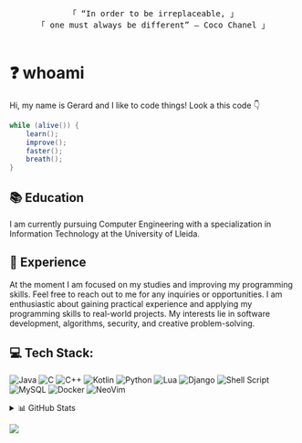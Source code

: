 <p align="center">
        <!-- Intro -->
        <samp>
                「 “In order to be irreplaceable,  」
                <br>
                「 one must always be different” – Coco Chanel</b> 」
                <br>
                <br>
        </samp>
</p>


# ❓ whoami 
Hi, my name is Gerard and I like to code things! Look a this code 👇
```java
while (alive()) {
    learn();
    improve();
    faster();
    breath();
}
```

## 📚 Education
I am currently pursuing Computer Engineering with a specialization in Information Technology at the University of Lleida.

## 💼 Experience
At the moment I am focused on my studies and improving my programming skills. Feel free to reach out to me for any inquiries or opportunities. I am enthusiastic about gaining practical experience and applying my programming skills to real-world projects. My interests lie in software development, algorithms, security, and creative problem-solving.

## 💻 Tech Stack:
![Java](https://img.shields.io/badge/java-%23ED8B00.svg?style=for-the-badge&logo=java&logoColor=white) ![C](https://img.shields.io/badge/c-%2300599C.svg?style=for-the-badge&logo=c&logoColor=white) ![C++](https://img.shields.io/badge/C%2B%2B-00599C?style=for-the-badge&logo=c%2B%2B&logoColor=white) ![Kotlin](https://img.shields.io/badge/kotlin-%230095D5.svg?style=for-the-badge&logo=kotlin&logoColor=white) ![Python](https://img.shields.io/badge/Python-FFD43B?style=for-the-badge&logo=python&logoColor=blue) ![Lua](https://img.shields.io/badge/lua-%232C2D72.svg?style=for-the-badge&logo=lua&logoColor=white) ![Django](https://img.shields.io/badge/Django-092E20?style=for-the-badge&logo=django&logoColor=green) ![Shell Script](https://img.shields.io/badge/shell_script-%23121011.svg?style=for-the-badge&logo=gnu-bash&logoColor=white) ![MySQL](https://img.shields.io/badge/MySQL-005C84?style=for-the-badge&logo=mysql&logoColor=white) ![Docker](https://img.shields.io/badge/docker-%230db7ed.svg?style=for-the-badge&logo=docker&logoColor=white) ![NeoVim](https://img.shields.io/badge/NeoVim-%2357A143.svg?&style=for-the-badge&logo=neovim&logoColor=white)

<details>
  <summary>📊 GitHub Stats</summary>
  <br>
  <p align="center"> 
    <a href="#"><img align="center" src="https://github-profile-summary-cards.vercel.app/api/cards/profile-details?username=vGerJ02&theme=nord_dark" /></a>
    <div align=center>
      <a href="#"><img align="left" src="https://github-readme-stats.vercel.app/api?username=vGerJ02&theme=nord&include_all_commits=true&count_private=true" /></a>
      <a href="#"><img align="right" src="https://github-readme-streak-stats.herokuapp.com/?user=vGerJ02&theme=nord" /></a>
    </div>
    <br><br><br><br><br><br><br><br><br>
  </p>
</details>


[![](https://visitcount.itsvg.in/api?id=vGerJ02&icon=0&color=5)](https://visitcount.itsvg.in)
